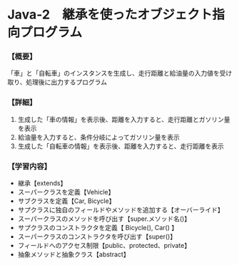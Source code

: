 # Java-2　継承を使ったオブジェクト指向プログラム

### 【概要】
「車」と「自転車」のインスタンスを生成し、走行距離と給油量の入力値を受け取り、処理後に出力するプログラム

### 【詳細】
1. 生成した「車の情報」を表示後、距離を入力すると、走行距離とガソリン量を表示
2. 給油量を入力すると、条件分岐によってガソリン量を表示
3. 生成した「自転車の情報」を表示後、距離を入力すると、走行距離を表示

### 【学習内容】
- 継承【extends】
- スーパークラスを定義【Vehicle】
- サブクラスを定義【Car, Bicycle】
- サプクラスに独自のフィールドやメソッドを追加する【オーバーライド】
- スーパークラスのメソッドを呼び出す【super.メソッド名()】
- サプクラスのコンストラクタを定義【 Bicycle(), Car() 】
- スーパークラスのコンストラクタを呼び出す【super()】
- フィールドへのアクセス制限【public、protected、private】
- 抽象メソッドと抽象クラス【abstract】

